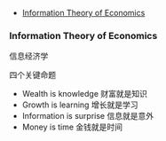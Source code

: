 
- [Information Theory of Economics](#information-theory-of-economics)


### Information Theory of Economics
信息经济学

四个关键命题
- Wealth is knowledge 财富就是知识
- Growth is learning 增长就是学习
- Information is surprise 信息就是意外
- Money is time 金钱就是时间

